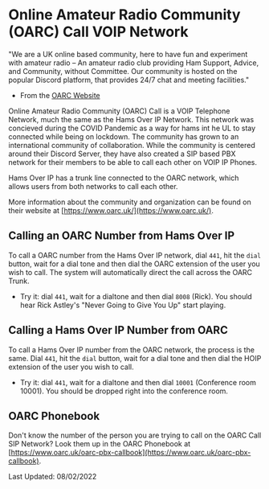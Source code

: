 # Online Amateur Radio Community (OARC) Call VOIP Network

"We are a UK online based community, here to have fun and experiment with amateur radio – An amateur radio club providing Ham Support, Advice, and Community, without Committee. Our community is hosted on the popular Discord platform, that provides 24/7 chat and meeting facilities."

* From the [OARC Website](https://www.oarc.uk/)

Online Amateur Radio Community (OARC) Call is a VOIP Telephone Network, much the same as the Hams Over IP Network. This network was concieved during the COVID Pandemic as a way for hams int he UL to stay connected while being on lockdown. The community has grown to an international community of collaboration. While the community is centered around their Discord Server, they have also created a SIP based PBX network for their members to be able to call each other on VOIP IP Phones. 

Hams Over IP has a trunk line connected to the OARC network, which allows users from both networks to call each other.

More information about the community and organization can be found on their website at [https://www.oarc.uk/](https://www.oarc.uk/).

## Calling an OARC Number from Hams Over IP

To call a OARC number from the Hams Over IP network, dial ```441```, hit the ```dial``` button, wait for a dial tone and then dial the OARC extension of the user you wish to call. The system will automatically direct the call across the OARC Trunk.

* Try it: dial ```441```, wait for a dialtone and then dial ```8008``` (Rick). You should hear Rick Astley's "Never Going to Give You Up" start playing.

## Calling a Hams Over IP Number from OARC

To call a Hams Over IP number from the OARC network, the process is the same. Dial ```441```, hit the ```dial``` button, wait for a dial tone and then dial the HOIP extension of the user you wish to call.

* Try it: dial ```441```, wait for a dialtone and then dial ```10001``` (Conference room 10001). You should be dropped right into the conference room.

## OARC Phonebook

Don't know the number of the person you are trying to call on the OARC Call SIP Network? Look them up in the OARC Phonebook at [https://www.oarc.uk/oarc-pbx-callbook](https://www.oarc.uk/oarc-pbx-callbook).

Last Updated: 08/02/2022